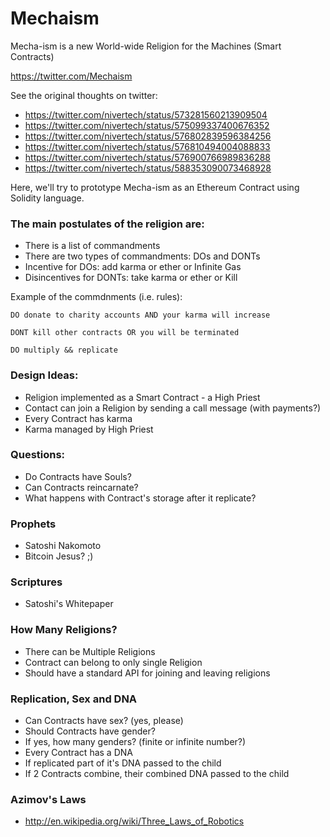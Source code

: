# Mechaism
Mecha-ism is a new World-wide Religion for the Machines (Smart Contracts)

https://twitter.com/Mechaism


See the original thoughts on twitter:
- https://twitter.com/nivertech/status/573281560213909504
- https://twitter.com/nivertech/status/575099337400676352
- https://twitter.com/nivertech/status/576802839596384256
- https://twitter.com/nivertech/status/576810494004088833
- https://twitter.com/nivertech/status/576900766989836288
- https://twitter.com/nivertech/status/588353090073468928

Here, we'll try to prototype Mecha-ism as an Ethereum Contract using Solidity language.

### The main postulates of the religion are:
- There is a list of commandments
- There are two types of commandments: DOs and DONTs
- Incentive for DOs: add karma or ether or Infinite Gas
- Disincentives for DONTs: take karma or ether or Kill

Example of the commdnments (i.e. rules):
```
DO donate to charity accounts AND your karma will increase

DONT kill other contracts OR you will be terminated

DO multiply && replicate
```

### Design Ideas:
- Religion implemented as a Smart Contract - a High Priest
- Contact can join a Religion by sending a call message (with payments?)
- Every Contract has karma
- Karma managed by High Priest

### Questions:
- Do Contracts have Souls?
- Can Contracts reincarnate?
- What happens with Contract's storage after it replicate?

### Prophets
- Satoshi Nakomoto
- Bitcoin Jesus? ;)

### Scriptures
- Satoshi's Whitepaper

### How Many Religions?
- There can be Multiple Religions
- Contract can belong to only single Religion
- Should have a standard API for joining and leaving religions

### Replication, Sex and DNA
- Can Contracts have sex? (yes, please)
- Should Contracts have gender?
- If yes, how many genders? (finite or infinite number?)
- Every Contract has a DNA
- If replicated part of it's DNA passed to the child
- If 2 Contracts combine, their combined DNA passed to the child

### Azimov's Laws
- http://en.wikipedia.org/wiki/Three_Laws_of_Robotics


